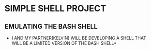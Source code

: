 # SIMPLE SHELL PROJECT

## EMULATING THE BASH SHELL

 * I AND MY PARTNER(KELVIN) WILL BE DEVELOPING A SHELL THAT WILL BE A LIMITED VERSION OF THE BASH SHELL*

